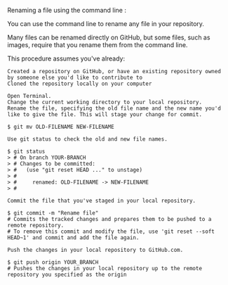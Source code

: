 Renaming a file using the command line :

You can use the command line to rename any file in your repository.

Many files can be renamed directly on GitHub, but some files, such as images, require that you rename them from the command line.

This procedure assumes you've already:

    Created a repository on GitHub, or have an existing repository owned by someone else you'd like to contribute to
    Cloned the repository locally on your computer

    Open Terminal.
    Change the current working directory to your local repository.
    Rename the file, specifying the old file name and the new name you'd like to give the file. This will stage your change for commit.

    $ git mv OLD-FILENAME NEW-FILENAME

    Use git status to check the old and new file names.

    $ git status
    > # On branch YOUR-BRANCH
    > # Changes to be committed:
    > #   (use "git reset HEAD ..." to unstage)
    > #
    > #     renamed: OLD-FILENAME -> NEW-FILENAME
    > #

    Commit the file that you've staged in your local repository.

    $ git commit -m "Rename file"
    # Commits the tracked changes and prepares them to be pushed to a remote repository.
    # To remove this commit and modify the file, use 'git reset --soft HEAD~1' and commit and add the file again.

    Push the changes in your local repository to GitHub.com.

    $ git push origin YOUR_BRANCH
    # Pushes the changes in your local repository up to the remote repository you specified as the origin

